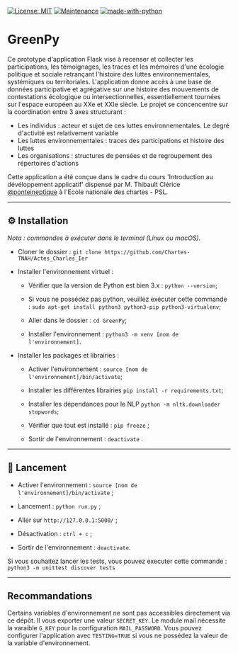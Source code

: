 [![License: MIT](https://img.shields.io/badge/License-MIT--Licence-lightgrey.svg)](https://mit-license.org/)
[![Maintenance](https://img.shields.io/badge/Maintained%3F-yes-red.svg)](https://GitHub.com/Naereen/StrapDown.js/graphs/commit-activity)
[![made-with-python](https://img.shields.io/badge/Made%20with-python-1f425f.svg)](https://www.python.org/)

# GreenPy

Ce prototype d'application Flask vise à recenser et collecter les participations, les témoignages, les traces et les mémoires d'une écologie politique et sociale retrançant l'histoire des luttes environnementales, systémiques ou territoriales. L'application donne accès à une base de données participative et agrégative sur une histoire des mouvements de contestations écologique ou intersectionnelles, essentiellement tournées sur l'espace européen au XXe et XXIe siècle. Le projet se concencentre sur la coordination entre 3 axes structurant :

- Les individus : acteur et sujet de ces luttes environnementales. Le degré d'activité est relativement variable
- Les luttes environnementales : traces des participations et histoire des luttes
- Les organisations : structures de pensées et de regroupement des répertoires d'actions

Cette application a été conçue dans le cadre du cours 'Introduction au dévéloppement applicatif' dispensé par M. Thibault Clérice [@ponteineptique](https://github.com/PonteIneptique) à l'Ecole nationale des chartes - PSL.

---

## :gear: Installation

*Nota : commandes à exécuter dans le terminal (Linux ou macOS).*

  * Cloner le dossier : ```git clone https://github.com/Chartes-TNAH/Actes_Charles_Ier```
  
  * Installer l'environnement virtuel :
  
    * Vérifier que la version de Python est bien 3.x : ```python --version```;
    
    * Si vous ne possédez pas python, veuillez exécuter cette commande : ``` sudo apt-get install python3 python3-pip python3-virtualenv ```;
    
    * Aller dans le dossier : ```cd GreenPy```;
    
    * Installer l'environnement : ```python3 -m venv [nom de l'environnement]```.
  
  * Installer les packages et librairies :
  
    * Activer l'environnement : ```source [nom de l'environnement]/bin/activate```;
    
    * Installer les différentes librairies ```pip install -r requirements.txt```;
    
    * Installer les dépendances pour le NLP ```python -m nltk.downloader stopwords```;
    
    * Vérifier que tout est installé : ```pip freeze``` ;
    
    * Sortir de l'environnement : ```deactivate``` .

---

## :rocket: Lancement
  
  * Activer l'environnement : ```source [nom de l'environnement]/bin/activate``` ;
    
  * Lancement : ```python run.py``` ;
    
  * Aller sur ```http://127.0.0.1:5000/``` ;
    
  * Désactivation : ```ctrl + c``` ;
    
  * Sortir de l'environnement : ```deactivate```.
  
  Si vous souhaitez lancer les tests, vous pouvez executer cette commande : ```python3 -m unittest discover tests```
  
  ---
  
  ## Recommandations
  
  Certains variables d'environnement ne sont pas accessibles directement via ce dépôt. Il vous exporter une valeur ```SECRET_KEY```.
Le module mail nécessite la varaible ```G_KEY``` pour la configuration `MAIL_PASSWORD`. Vous pouvez configurer l'application avec `TESTING=TRUE` si vous ne possédez la valeur de la variable d'environnement.
